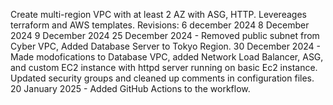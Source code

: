 Create multi-region VPC with at least 2 AZ with ASG, HTTP. Levereages terraform and AWS templates. 
Revisions: 
6 december 2024 
8 December 2024
9 December 2024
25 December 2024 - Removed public subnet from Cyber VPC, Added Database Server to Tokyo Region.
30 December 2024 - Made modofications to Database VPC, added Network Load Balancer, ASG, and custom EC2 instance with httpd server running on basic Ec2 instance. Updated security groups and cleaned up comments in configuration files.
20 January 2025 - Added GitHub Actions to the workflow.